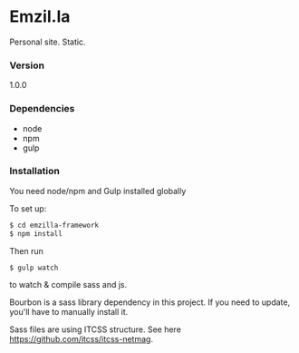 # Emzil.la

Personal site. Static.

### Version
1.0.0

### Dependencies
* node
* npm
* gulp

### Installation

You need node/npm and Gulp installed globally

To set up:
```sh
$ cd emzilla-framework
$ npm install
```
Then run 
```sh
$ gulp watch
```
to watch & compile sass and js.

Bourbon is a sass library dependency in this project. If you need to update, you'll have to manually install it.

Sass files are using ITCSS structure. See here https://github.com/itcss/itcss-netmag.

